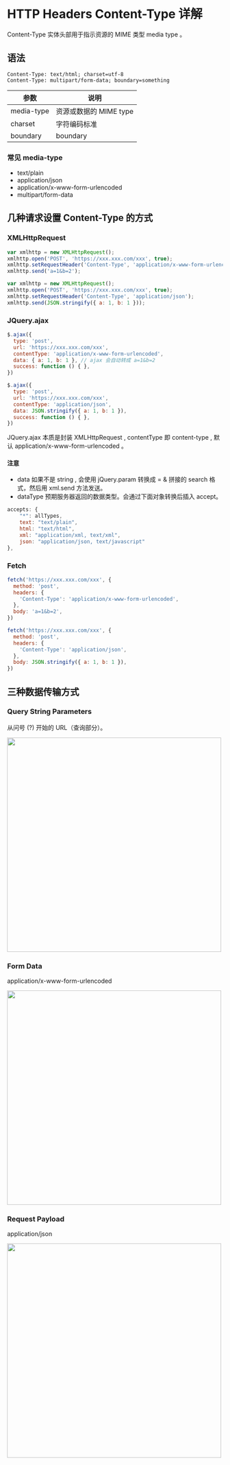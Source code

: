 # HTTP Headers Content-Type 详解

Content-Type 实体头部用于指示资源的 MIME 类型 media type 。

## 语法

```
Content-Type: text/html; charset=utf-8
Content-Type: multipart/form-data; boundary=something
```

|参数|说明|
|-|-|
|media-type|资源或数据的 MIME type |
|charset|字符编码标准|
|boundary|boundary|

### 常见 media-type

* text/plain
* application/json
* application/x-www-form-urlencoded
* multipart/form-data

## 几种请求设置 Content-Type 的方式

### XMLHttpRequest

```js
var xmlhttp = new XMLHttpRequest();
xmlhttp.open('POST', 'https://xxx.xxx.com/xxx', true);
xmlhttp.setRequestHeader('Content-Type', 'application/x-www-form-urlencoded');
xmlhttp.send('a=1&b=2');
```

```js
var xmlhttp = new XMLHttpRequest();
xmlhttp.open('POST', 'https://xxx.xxx.com/xxx', true);
xmlhttp.setRequestHeader('Content-Type', 'application/json');
xmlhttp.send(JSON.stringify({ a: 1, b: 1 }));
```

### JQuery.ajax

```js
$.ajax({
  type: 'post',
  url: 'https://xxx.xxx.com/xxx',
  contentType: 'application/x-www-form-urlencoded',
  data: { a: 1, b: 1 }, // ajax 会自动转成 a=1&b=2
  success: function () { },
})
```

```js
$.ajax({
  type: 'post',
  url: 'https://xxx.xxx.com/xxx',
  contentType: 'application/json',
  data: JSON.stringify({ a: 1, b: 1 }),
  success: function () { },
})
```

JQuery.ajax 本质是封装 XMLHttpRequest , contentType 即 content-type , 默认 application/x-www-form-urlencoded 。

#### 注意

* data 如果不是 string , 会使用 jQuery.param 转换成 = & 拼接的 search 格式，然后用 xml.send 方法发送。 
* dataType 预期服务器返回的数据类型。会通过下面对象转换后插入 accept。

```js
accepts: {
	"*": allTypes,
	text: "text/plain",
	html: "text/html",
	xml: "application/xml, text/xml",
	json: "application/json, text/javascript"
},
```

### Fetch

```js
fetch('https://xxx.xxx.com/xxx', {
  method: 'post',
  headers: {
    'Content-Type': 'application/x-www-form-urlencoded',
  },
  body: 'a=1&b=2',
})
```

```js
fetch('https://xxx.xxx.com/xxx', {
  method: 'post',
  headers: {
    'Content-Type': 'application/json',
  },
  body: JSON.stringify({ a: 1, b: 1 }),
})
```

## 三种数据传输方式

### Query String Parameters

从问号 (?) 开始的 URL（查询部分）。

<img style="width: 500px;" src="https://img2020.cnblogs.com/blog/1141466/202102/1141466-20210219141801720-1610016767.png" />

### Form Data

application/x-www-form-urlencoded

<img style="width: 500px;" src="https://img2020.cnblogs.com/blog/1141466/202102/1141466-20210219141630139-1070442357.png" />

### Request Payload

application/json

<img style="width: 500px;" src="https://img2020.cnblogs.com/blog/1141466/202102/1141466-20210219141546352-1571307972.png" />
